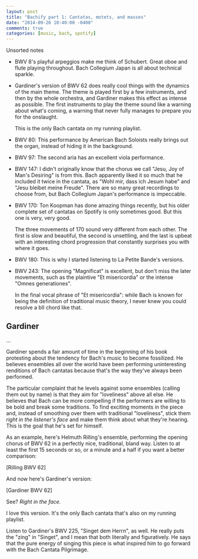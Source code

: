 ```yaml
---
layout: post
title: "Bachify part 1: Cantatas, motets, and masses"
date: "2014-09-26 10:40:00 -0400"
comments: true
categories: [music, bach, spotify]
---
```


Unsorted notes

- BWV 8's playful arpeggios make me think of Schubert. Great oboe and flute
  playing throughout. Bach Collegium Japan is all about technical sparkle.

- Gardiner's version of BWV 62 does really cool things with the dynamics of the
  main theme. The theme is played first by a few instruments, and then by the
  whole orchestra, and Gardiner makes this effect as intense as possible. The
  first instruments to play the theme sound like a warning about what's coming,
  a warning that never fully manages to prepare you for the onslaught.

  This is the only Bach cantata on my running playlist.

- BWV 80: This performance by American Bach Soloists really brings out the
  organ, instead of hiding it in the background.

- BWV 97: The second aria has an excellent viola performance.

- BWV 147: I didn't originally know that the chorus we call "Jesu, Joy of Man's
  Desiring" is from this. Bach apparently liked it so much that he included it
  twice in the cantata, as "Wohl mir, dass ich Jesum habe" and "Jesu bleibet
  meine Freude". There are so many great recordings to choose from, but Bach
  Collegium Japan's performance is impeccable.

- BWV 170: Ton Koopman has done amazing things recently, but his older complete
  set of cantatas on Spotify is only sometimes good. But this one is very, very
  good.

  The three movements of 170 sound very different from each other. The first
  is slow and beautiful, the second is unsettling, and the last is upbeat
  with an interesting chord progression that constantly surprises you with
  where it goes.

- BWV 180: This is why I started listening to La Petite Bande's versions.

- BWV 243: The opening "Magnificat" is excellent, but don't miss the later
  movements, such as the plaintive "Et misericordia" or the intense "Omnes
  generationes".
  
  In the final vocal phrase of "Et misericordia": while Bach is
  known for being the definition of traditional music theory, I never knew
  you could resolve a bII chord like that.

## Gardiner

...

Gardiner spends a fair amount of time in the beginning of his book protesting
about the tendency for Bach's music to become fossilized. He believes ensembles
all over the world have been performing uninteresting renditions of Bach
cantatas because that's the way they've always been performed.

The particular complaint that he levels against some ensembles (calling them
out by name) is that they aim for "loveliness" above all else. He believes that
Bach can be more compelling if the performers are willing to be bold and break
some traditions. To find exciting moments in the piece and, instead of
smoothing over them with traditional "loveliness", stick them *right in the
listener's face* and make them think about what they're hearing. This is the
goal that he's set for himself.

As an example, here's Helmuth Rilling's ensemble, performing the opening chorus
of BWV 62 in a perfectly nice, traditional, bland way. Listen to at least the
first 15 seconds or so, or a minute and a half if you want a better comparison:

[Rilling BWV 62]

And now here's Gardiner's version:

[Gardiner BWV 62]

See? *Right in the face.*

I love this version. It's the only Bach cantata that's also on my running playlist.

Listen to Gardiner's BWV 225, "Singet dem Herrn", as well. He really puts the
"zing" in "Singet", and I mean that both literally and figuratively. He says
that the pure energy of singing this piece is what inspired him to go forward
with the Bach Cantata Pilgrimage.

